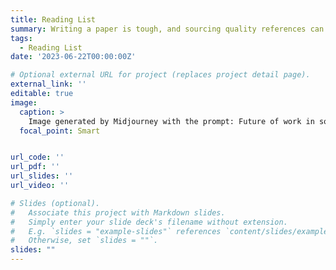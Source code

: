 ```yaml
---
title: Reading List 
summary: Writing a paper is tough, and sourcing quality references can be equally challenging. However, I'm dedicated to compiling and organizing the literature I find useful, delightful, and even mind-blowing. Let me know if there is any research paper you found worth-reading, or submit a pull request at 
tags:
  - Reading List
date: '2023-06-22T00:00:00Z'

# Optional external URL for project (replaces project detail page).
external_link: ''
editable: true
image:
  caption: >
    Image generated by Midjourney with the prompt: Future of work in software development; ultra detailed, mucha style
  focal_point: Smart


url_code: ''
url_pdf: ''
url_slides: ''
url_video: ''

# Slides (optional).
#   Associate this project with Markdown slides.
#   Simply enter your slide deck's filename without extension.
#   E.g. `slides = "example-slides"` references `content/slides/example-slides.md`.
#   Otherwise, set `slides = ""`.
slides: ""
---
```


